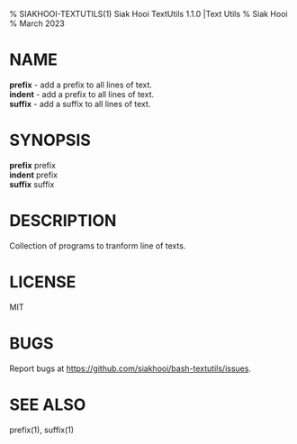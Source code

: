 % SIAKHOOI-TEXTUTILS(1) Siak Hooi TextUtils 1.1.0 |Text Utils
% Siak Hooi
% March 2023

# NAME
**prefix** - add a prefix to all lines of text.\
**indent** - add a prefix to all lines of text.\
**suffix** - add a suffix to all lines of text.


# SYNOPSIS
**prefix** prefix\
**indent** prefix\
**suffix** suffix

# DESCRIPTION
Collection of programs to tranform line of texts.

# LICENSE
MIT

# BUGS
Report bugs at https://github.com/siakhooi/bash-textutils/issues.

# SEE ALSO
prefix(1), suffix(1)